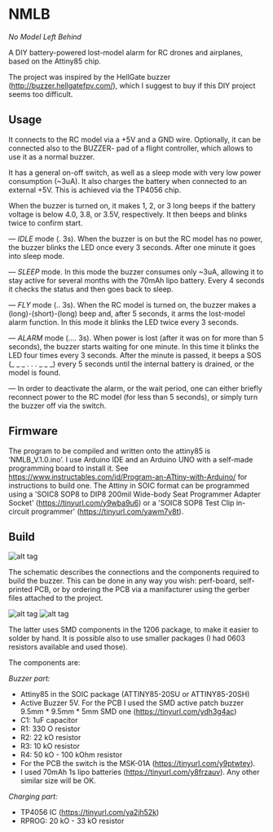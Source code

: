 # NMLB
*No Model Left Behind*

A DIY battery-powered lost-model alarm for RC drones and airplanes, based on the Attiny85 chip.

The project was inspired by the HellGate buzzer (http://buzzer.hellgatefpv.com/), which I suggest to buy if this DIY project seems too difficult.

Usage
--------------

It connects to the RC model via a +5V and a GND wire.
Optionally, it can be connected also to the BUZZER- pad of a flight controller, which allows to use it as a normal buzzer.

It has a general on-off switch, as well as a sleep mode with very low power consumption (~3uA). It also charges the battery when connected to an external +5V. This is achieved via the TP4056 chip. 

When the buzzer is turned on, it makes 1, 2, or 3 long beeps if the battery voltage is below 4.0, 3.8, or 3.5V, respectively. It then beeps and blinks twice to confirm start.

— *IDLE* mode (. 3s). When the buzzer is on but the RC model has no power, the buzzer blinks the LED once every 3 seconds. After one minute it goes into sleep mode.

— *SLEEP* mode. In this mode the buzzer consumes only ~3uA, allowing it to stay active for several months with the 70mAh lipo battery. Every 4 seconds it checks the status and then goes back to sleep.

— *FLY* mode (.. 3s). When the RC model is turned on, the buzzer makes a (long)-(short)-(long) beep and, after 5 seconds,  it arms the lost-model alarm function. In this mode it blinks the LED twice every 3 seconds.

— *ALARM* mode (.... 3s). When power is lost (after it was on for more than 5 seconds), the buzzer starts waiting for one minute. In this time it blinks the LED four times every 3 seconds.
After the minute is passed, it beeps a SOS (_ _ _   . . .   _ _ _) every 5 seconds until the internal battery is drained, or the model is found.

— In order to deactivate the alarm, or the wait period, one can either briefly reconnect power to the RC model (for less than 5 seconds), or simply turn the buzzer off via the switch.


Firmware
--------------

The program to be compiled and written onto the attiny85 is ‘NMLB_V.1.0.ino’.
I use Arduino IDE and an Arduino UNO with a self-made programming board to install it.
See https://www.instructables.com/id/Program-an-ATtiny-with-Arduino/ for instructions to build one.
The Attiny in SOIC format can be programmed using a 'SOIC8 SOP8 to DIP8 200mil Wide-body Seat Programmer Adapter Socket' (https://tinyurl.com/y9wba9u6) or a 'SOIC8 SOP8 Test Clip in-circuit programmer' (https://tinyurl.com/yawm7v8t).

Build
--------------

![alt tag](https://github.com/DavidMarzocca/NMLB/blob/master/Schematic_NMLB-V1.0.png)

The schematic describes the connections and the components required to build the buzzer.
This can be done in any way you wish: perf-board, self-printed PCB, or by ordering the PCB via a manifacturer using the gerber files attached to the project.

![alt tag](https://github.com/DavidMarzocca/NMLB/blob/master/NMLB_PCB_top.png)
![alt tag](https://github.com/DavidMarzocca/NMLB/blob/master/NMLB_PCB_bottom.png)

The latter uses SMD components in the 1206 package, to make it easier to solder by hand. It is possible also to use smaller packages (I had 0603 resistors available and used those).


The components are:

*Buzzer part:*
- Attiny85 in the SOIC package (ATTINY85-20SU or ATTINY85-20SH)
- Active Buzzer 5V. For the PCB I used the SMD active patch buzzer 9.5mm * 9.5mm * 5mm SMD one (https://tinyurl.com/ydh3g4ac)
- C1: 1uF capacitor
- R1: 330 O resistor
- R2: 22 kO resistor
- R3: 10 kO resistor
- R4: 50 kO - 100 kOhm resistor
- For the PCB the switch is the MSK-01A (https://tinyurl.com/y9ptwtey).
- I used 70mAh 1s lipo batteries (https://tinyurl.com/y8frzauv). Any other similar size will be OK.

*Charging part:*
- TP4056 IC (https://tinyurl.com/ya2jh52k)
- RPROG: 20 kO - 33 kO resistor

